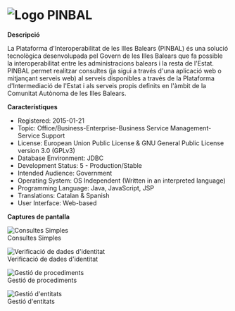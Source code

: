 # ![Logo](https://raw.githubusercontent.com/GovernIB/pinbal/binaris/projectinfo_Attachments/icon.jpg) PINBAL

**Descripció**

La Plataforma d'Interoperabilitat de les Illes Balears (PINBAL) és una solució tecnològica desenvolupada pel Govern de les Illes Balears que fa possible la interoperabilitat entre les administracions balears i la resta de l'Estat. PINBAL permet realitzar consultes (ja sigui a través d'una aplicació web o mitjançant serveis web) al serveis disponibles a través de la Plataforma d'Intermediació de l'Estat i als serveis propis definits en l'àmbit de la Comunitat Autònoma de les Illes Balears.


**Característiques**

* Registered: 2015-01-21 
* Topic: Office/Business-Enterprise-Business Service Management-Service Support
* License: European Union Public License & GNU General Public License version 3.0 (GPLv3)
* Database Environment:  JDBC
* Development Status: 5 - Production/Stable
* Intended Audience: Government
* Operating System: OS Independent (Written in an interpreted language)
* Programming Language: Java, JavaScript, JSP
* Translations: Catalan & Spanish
* User Interface: Web-based



**Captures de pantalla**

![Consultes Simples](https://raw.githubusercontent.com/GovernIB/pinbal/binaris/projectinfo_Attachments/screenshots/PINBAL_1.png)<br/>
Consultes Simples


![Verificació de dades d'identitat](https://raw.githubusercontent.com/GovernIB/pinbal/binaris/projectinfo_Attachments/screenshots/PINBAL_2.png)<br/>
Verificació de dades d'identitat


![Gestió de procediments](https://raw.githubusercontent.com/GovernIB/pinbal/binaris/projectinfo_Attachments/screenshots/PINBAL_3.png)<br/>
Gestió de procediments


![Gestió d'entitats](https://raw.githubusercontent.com/GovernIB/pinbal/binaris/projectinfo_Attachments/screenshots/PINBAL_4.png)<br/>
Gestió d'entitats




